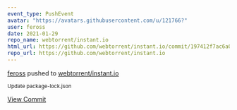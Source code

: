 ```yaml
---
event_type: PushEvent
avatar: "https://avatars.githubusercontent.com/u/121766?"
user: feross
date: 2021-01-29
repo_name: webtorrent/instant.io
html_url: https://github.com/webtorrent/instant.io/commit/197412f7ac6a04a46da74d3a92eb4707fa8fab9a
repo_url: https://github.com/webtorrent/instant.io
---
```


<a href='https://github.com/feross' target='_blank'>feross</a> pushed to <a href='https://github.com/webtorrent/instant.io' target='_blank'>webtorrent/instant.io</a>

<small>Update package-lock.json</small>

<a href='https://github.com/webtorrent/instant.io/commit/197412f7ac6a04a46da74d3a92eb4707fa8fab9a' target='_blank'>View Commit</a>